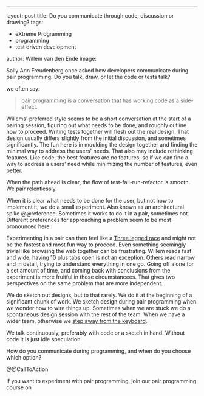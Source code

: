 ---
layout: post
title: Do you communicate through code, discussion or drawing?
tags:
- eXtreme Programming
- programming
- test driven development

author: Willem van den Ende
image: 

Sally Ann Freudenberg once asked how developers communicate during pair
programming. Do you talk, draw, or let the code or tests talk?

we often say: 

> pair programming is a conversation that has working code as a side-effect.

Willems' preferred style seems to be a short conversation at the start of
a pairing session, figuring out what needs to be done, and roughly
outline how to proceed. Writing tests together 
will flesh out the real design. That design usually differs
slightly from the initial discussion, and sometimes significantly. The
fun here is in moulding the design together and finding the minimal way
to address the users' needs. That also may include rethinking features.
Like code, the best features are no features, so if we can find a way to
address a users' need while minimizing the number of features, even
better.

When the path ahead is clear, the flow of test-fail-run-refactor is smooth.
We pair relentlessly.

When it is clear what needs to be done for the user, but not how to
implement it, we do a small experiment. Also known as an architectural
spike @@reference. Sometimes it works to do it in a pair,
sometimes not. Different preferences for approaching a problem seem to
be most pronounced here. 

Experimenting in a pair can then feel like a [Three legged
race](http://fun.familyeducation.com/outdoor-games/activity/36835.html) and
might not be the fastest and most fun way to proceed. Even something seemingly
trivial like browsing the web together can be frustrating. Willem reads fast and
wide, having 10 plus tabs open is not an exception. Others read narrow and in
detail, trying to understand everything in one go. Going off alone for a set
amount of time, and coming back with conclusions from the experiment is more
fruitful in those circumstancees. That gives two perspectives on the same
problem that are more independent.

We do sketch out designs, but to that rarely. We do it at the beginning of
a significant chunk of work. We sketch design during pair programming when we wonder how
to wire things up.  Sometimes when we are stuck we do a spontaneous
design session with the rest of the team. When we have a wider team, otherwise we [step away from the keyboard](https://www.nationalgeographic.co.uk/history-and-civilisation/2022/08/the-science-of-why-you-have-great-ideas-in-the-shower "National Geographic on the science of having great ideas in the shower").

We talk continuously, preferably with code or a sketch in hand.
Without code it is just idle speculation.


How do you communicate during programming, and when do you choose which
option?

@@CallToAction

If you want to experiment with pair programming, join our pair
programming course on <date>
